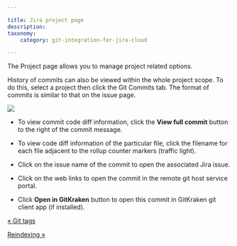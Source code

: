 ```yaml
---

title: Jira project page
description:
taxonomy:
    category: git-integration-for-jira-cloud

---
```

The Project page allows you to manage project related options.

History of commits can also be viewed within the whole project scope. To do this, select a project then click the Git Commits tab. The format of commits is similar to that on the issue page.

![](https://bigbrassband.atlassian.net/wiki/download/attachments/1923026027/gitcloud-project-page.png?version=1&modificationDate=1636095881288&cacheVersion=1&api=v2)

*   To view commit code diff information, click the **View full commit** button to the right of the commit message.

*   To view code diff information of the particular file, click the filename for each file adjacent to the rollup counter markers (traffic light).

*   Click on the issue name of the commit to open the associated Jira issue.

*   Click on the web links to open the commit in the remote git host service portal.

*   Click **Open in GitKraken** button to open this commit in GitKraken git client app (if installed).


[« Git tags](/git-integration-for-jira-cloud/Git-tags)

[Reindexing »](/wiki/spaces/GITCLOUD/pages/1923026060/Reindexing)